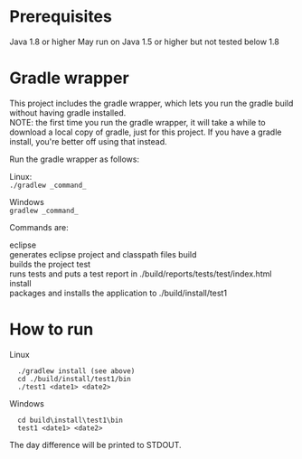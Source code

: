 Prerequisites
=============

Java 1.8 or higher 
May run on Java 1.5 or higher but not tested below 1.8

Gradle wrapper
==============

This project includes the gradle wrapper, which lets you run the gradle build without having gradle installed.  
NOTE: the first time you run the gradle wrapper, it will take a while to download a local copy of gradle, just for this project.  If you have a gradle install, you're better off using that instead.

Run the gradle wrapper as follows:

Linux:  
`./gradlew _command_`

Windows  
`gradlew _command_`

 
Commands are:

eclipse  
  generates eclipse project and classpath files
build  
  builds the project
test  
  runs tests and puts a test report in ./build/reports/tests/test/index.html
install  
  packages and installs the application to ./build/install/test1
  
How to run
==========

Linux  
```
  ./gradlew install (see above)  
  cd ./build/install/test1/bin   
  ./test1 <date1> <date2>
```

Windows  
```gradlew install (see above)  
  cd build\install\test1\bin  
  test1 <date1> <date2>
```

The day difference will be printed to STDOUT.




 

